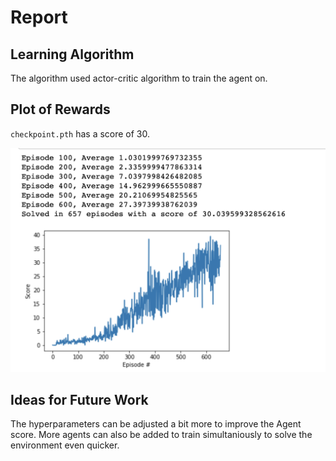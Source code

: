 # Report

## Learning Algorithm

The algorithm used actor-critic algorithm to train the agent on.

## Plot of Rewards

`checkpoint.pth` has a score of 30.

![episode-score-graph](./markdown-images/episode-score-graph.png "Episode score graph")

## Ideas for Future Work

The hyperparameters can be adjusted a bit more to improve the Agent score.
More agents can also be added to train simultaniously to solve the environment even quicker.